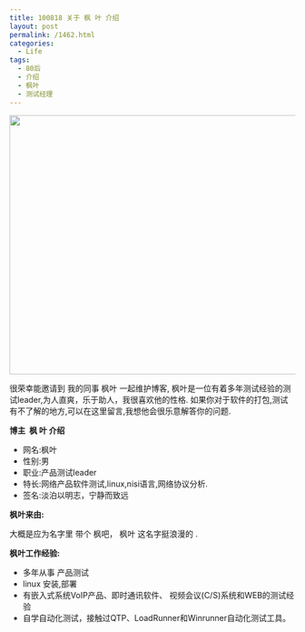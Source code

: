 ```yaml
---
title: 100818 关于 枫 叶 介绍
layout: post
permalink: /1462.html
categories:
  - Life
tags:
  - 80后
  - 介绍
  - 枫叶
  - 测试经理
---
```

[<img class="aligncenter size-full wp-image-1463" title="fy" src="http://www.80aj.com/wp-content/uploads/2010/08/fy.jpg" alt="" width="622" height="456" />][1]

很荣幸能邀请到 我的同事 枫叶 一起维护博客, 枫叶是一位有着多年测试经验的测试leader,为人直爽，乐于助人，我很喜欢他的性格. 如果你对于软件的打包,测试有不了解的地方,可以在这里留言,我想他会很乐意解答你的问题.

**博主  枫 叶 介绍**

*   网名:枫叶
*   性别:男
*   职业:产品测试leader
*   特长:网络产品软件测试,linux,nisi语言,网络协议分析.
*   签名:淡泊以明志，宁静而致远

**枫叶来由:**

大概是应为名字里 带个 枫吧， 枫叶 这名字挺浪漫的 .

**枫叶工作经验:**

*   多年从事 产品测试
*   linux 安装,部署
*   有嵌入式系统VoIP产品、即时通讯软件、 视频会议(C/S)系统和WEB的测试经验
*   自学自动化测试，接触过QTP、LoadRunner和Winrunner自动化测试工具。

 [1]: http://www.80aj.com/wp-content/uploads/2010/08/fy.jpg